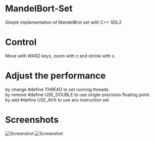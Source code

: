 # MandelBort-Set
Simple implementation of MandelBrot set with C++ SDL2

# Control
Move with WASD keys, zoom with z and shrink with x.  

# Adjust the performance
by change #define THREAD to set running threads.  
by remove #define USE_DOUBLE to use single-precision floating point.   
by add #define USE_AVX to use avx instruction set.   

# Screenshots
![Screenshot](screenshot0.bmp)
![Screenshot](screenshot1.bmp)
